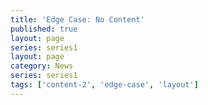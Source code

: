 ```yaml
---
title: 'Edge Case: No Content'
published: true
layout: page
series: series1
layout: page
category: News
series: series1
tags: ['content-2', 'edge-case', 'layout']
---
```


